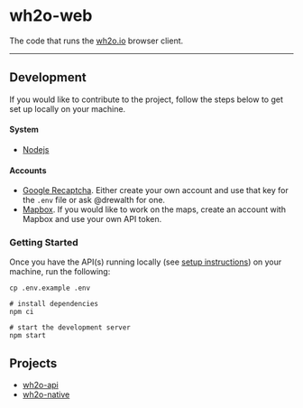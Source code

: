 # wh2o-web

The code that runs the [wh2o.io](https://wh2o.io/) browser client.

---

## Development

If you would like to contribute to the project, follow the steps below to get set up locally on your machine.

#### System

- [Nodejs](https://nodejs.org/en/)

#### Accounts

- [Google Recaptcha](https://www.google.com/recaptcha/about/). Either create your own account and use that key for
  the `.env` file or ask @drewalth for one.
- [Mapbox](https://www.mapbox.com/). If you would like to work on the maps, create an account with Mapbox and use your
  own API token.

### Getting Started

Once you have the API(s) running locally (see [setup instructions](https://github.com/drewalth/wh2o-api/blob/main/README.md)) on your machine, run the following:

```shell
cp .env.example .env

# install dependencies
npm ci

# start the development server
npm start
```

## Projects

- [wh2o-api](https://github.com/drewalth/wh2o-api)
- [wh2o-native](https://github.com/drewalth/wh2o-native)
